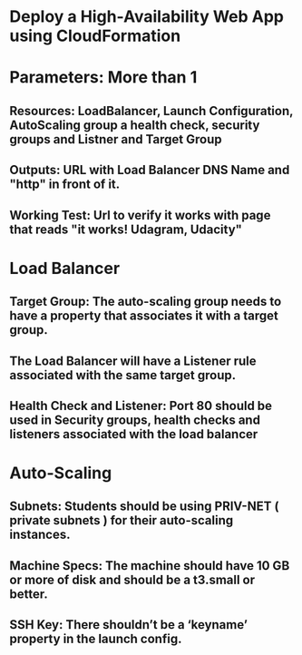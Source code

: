 # Deploy a High-Availability Web App using CloudFormation

# Parameters: More than 1 <br /> 
## Resources: LoadBalancer, Launch Configuration, AutoScaling group a health check, security groups and Listner and Target Group<br /> 
## Outputs: URL with Load Balancer DNS Name and "http" in front of it.<br /> 
## Working Test: Url to verify it works with page that reads "it works! Udagram, Udacity"<br /> 

# Load Balancer</break>
## Target Group: The auto-scaling group needs to have a property that associates it with a target group. 
## The Load Balancer will have a Listener rule associated with the same target group.</break>
## Health Check and Listener: Port 80 should be used in Security groups, health checks and listeners associated with the load balancer<br /> 

# Auto-Scaling<br /> 
## Subnets: Students should be using PRIV-NET ( private subnets ) for their auto-scaling instances.<br /> 
## Machine Specs: The machine should have 10 GB or more of disk and should be a t3.small or better.<br /> 
## SSH Key: There shouldn’t be a ‘keyname’ property in the launch config.<br /> 
